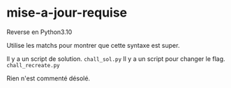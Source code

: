 # mise-a-jour-requise

Reverse en Python3.10

Utilise les matchs pour montrer que cette syntaxe est super.

Il y a un script de solution. `chall_sol.py`
Il y a un script pour changer le flag. `chall_recreate.py`

Rien n'est commenté désolé.
